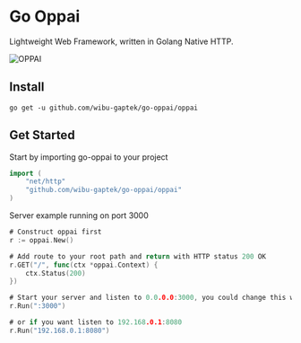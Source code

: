 # Go Oppai

Lightweight Web Framework, written in Golang Native HTTP.

![OPPAI](https://steamuserimages-a.akamaihd.net/ugc/847091252323981832/2D70011394A10CE3D03D1347E1C298FA8F12FBFA/?imw=5000&imh=5000&ima=fit&impolicy=Letterbox&imcolor=#000000&letterbox=false)

## Install

```go get -u github.com/wibu-gaptek/go-oppai/oppai```

## Get Started

Start by importing go-oppai to your project
```go
import (
	"net/http"
	"github.com/wibu-gaptek/go-oppai/oppai"
)
```

Server example running on port 3000
```go
# Construct oppai first
r := oppai.New()

# Add route to your root path and return with HTTP status 200 OK
r.GET("/", func(ctx *oppai.Context) {
	ctx.Status(200)
})

# Start your server and listen to 0.0.0.0:3000, you could change this with your desired address
r.Run(":3000")

# or if you want listen to 192.168.0.1:8080
r.Run("192.168.0.1:8080")
```
